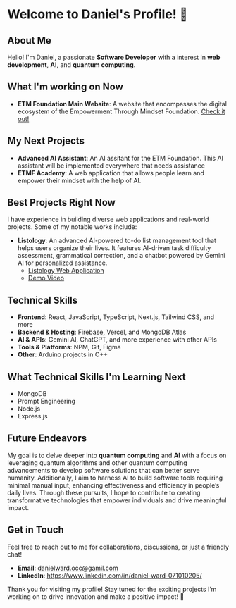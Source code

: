 # Welcome to Daniel's Profile! 🌟

## About Me

Hello! I'm Daniel, a passionate **Software Developer** with a interest in **web development**, **AI**, and **quantum computing**.

## What I'm working on Now

- **ETM Foundation Main Website**: A website that encompasses the digital ecosystem of the Empowerment Through Mindset Foundation. [Check it out!](https://etmfoundation.com)
  
## My Next Projects
- **Advanced AI Assistant**: An AI assitant for the ETM Foundation. This AI assistant will be implemented everywhere that needs assistance
- **ETMF Academy**: A web application that allows people learn and empower their mindset with the help of AI.

## Best Projects Right Now

I have experience in building diverse web applications and real-world projects. Some of my notable works include:

- **Listology**: An advanced AI-powered to-do list management tool that helps users organize their lives. It features AI-driven task difficulty assessment, grammatical correction, and a chatbot powered by Gemini AI for personalized assistance.
  - [Listology Web Application](https://listology.vercel.app/tutorials)
  - [Demo Video](https://youtu.be/JToXJPwBWj4)

## Technical Skills

- **Frontend**: React, JavaScript, TypeScript, Next.js, Tailwind CSS, and more
- **Backend & Hosting**: Firebase, Vercel, and MongoDB Atlas
- **AI & APIs**: Gemini AI, ChatGPT, and more experience with other APIs
- **Tools & Platforms**: NPM, Git, Figma
- **Other**: Arduino projects in C++

## What Technical Skills I'm Learning Next
- MongoDB
- Prompt Engineering
- Node.js
- Express.js

## Future Endeavors

My goal is to delve deeper into **quantum computing** and **AI** with a focus on leveraging quantum algorithms and other quantum computing advancements to develop software solutions that can better serve humanity. Additionally, I aim to harness AI to build software tools requiring minimal manual input, enhancing effectiveness and efficiency in people’s daily lives. Through these pursuits, I hope to contribute to creating transformative technologies that empower individuals and drive meaningful impact.

## Get in Touch

Feel free to reach out to me for collaborations, discussions, or just a friendly chat!

- **Email**: danielward.occ@gamil.com
- **LinkedIn**: https://www.linkedin.com/in/daniel-ward-071010205/

Thank you for visiting my profile! Stay tuned for the exciting projects I’m working on to drive innovation and make a positive impact! 🚀
